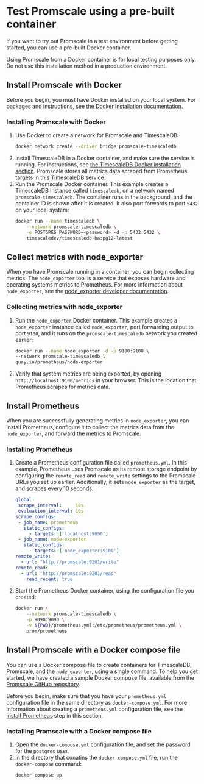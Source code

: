 # Test Promscale using a pre-built container
If you want to try out Promscale in a test environment before getting started,
you can use a pre-built Docker container.

<highlight type="important">
Using Promscale from a Docker container is for local testing purposes only. Do
not use this installation method in a production environment.
</highlight>

## Install Promscale with Docker
Before you begin, you must have Docker installed on your local system. For
packages and instructions, see the
[Docker installation documentation][docker-install].

<procedure>

### Installing Promscale with Docker
1.  Use Docker to create a network for Promscale and TimescaleDB:
    ```bash
    docker network create --driver bridge promscale-timescaledb
    ```
1.  Install TimescaleDB in a Docker container, and make sure the service is
    running. For instructions, see
    [the TimescaleDB Docker installation section][tsdb-docker]. Promscale stores
    all metrics data scraped from Prometheus targets in this TimescaleDB service.
1.  Run the Promscale Docker container. This example creates a TimescaleDB
    instance called `timescaledb`, on a network named `promscale-timescaledb`. The
    container runs in the background, and the container ID is shown after it is
    created. It also port forwards to port `5432` on your local system:
    ```bash
    docker run --name timescaledb \
        --network promscale-timescaledb \
        -e POSTGRES_PASSWORD=<password> -d -p 5432:5432 \
        timescaledev/timescaledb-ha:pg12-latest
    ```

</procedure>

## Collect metrics with node_exporter
When you have Promscale running in a container, you can begin collecting metrics. The `node_exporter` tool is a service that exposes hardware and operating systems metrics to Prometheus. For more information about `node_exporter`, see the [node_exporter developer documentation][gh-node-exporter].

<procedure>

### Collecting metrics with node_exporter
1.  Run the `node_exporter` Docker container. This example creates
    a `node_exporter` instance called `node_exporter`, port forwarding output to
    port `9100`, and it runs on the `promscale-timescaledb` network you created
    earlier:
    ```bash
    docker run --name node_exporter -d -p 9100:9100 \
    --network promscale-timescaledb \
    quay.io/prometheus/node-exporter
    ```
1.  Verify that system metrics are being exported, by opening
    `http://localhost:9100/metrics` in your browser. This is the location that
    Prometheus scrapes for metrics data.

</procedure>

## Install Prometheus
When you are successfully generating metrics in `node_exporter`, you can install
Prometheus, configure it to collect the metrics data from the `node_exporter`,
and forward the metrics to Promscale.

<procedure>

### Installing Prometheus

1.  Create a Prometheus configuration file called `prometheus.yml`. In this
    example, Prometheus uses Promscale as its remote storage endpoint by
    configuring the `remote_read` and `remote_write` settings to the Promscale
    URLs you set up earlier. Additionally, it sets `node_exporter` as the
    target, and scrapes every 10&nbsp;seconds:
    ```yaml
    global:
     scrape_interval:     10s
     evaluation_interval: 10s
    scrape_configs:
     - job_name: prometheus
       static_configs:
         - targets: ['localhost:9090']
     - job_name: node-exporter
       static_configs:
         - targets: ['node_exporter:9100']
    remote_write:
      - url: "http://promscale:9201/write"
    remote_read:
      - url: "http://promscale:9201/read"
        read_recent: true
    ```
1.  Start the Prometheus Docker container, using the configuration file you
    created:
    ```bash
    docker run \
        --network promscale-timescaledb \
        -p 9090:9090 \
        -v ${PWD}/prometheus.yml:/etc/prometheus/prometheus.yml \
        prom/prometheus
    ```

</procedure>

## Install Promscale with a Docker compose file
You can use a Docker compose file to create containers for TimescaleDB,
Promscale, and the `node_exporter`, using a single command. To help you get
started, we have created a sample Docker compose file, available from the
[Promscale GitHub repository][promscale-docker-compose].

Before you begin, make sure that you have your `prometheus.yml` configuration
file in the same directory as `docker-compose.yml`. For more information
about creating a `prometheus.yml` configuration file, see the
[install Prometheus][install-prometheus] step in this section.

<procedure>

### Installing Promscale with a Docker compose file
1.  Open the `docker-compose.yml` configuration file, and set the password for
    the `postgres` user.
1.  In the directory that conatins the `docker-compose.yml` file, run the
    `docker-compose` command:
    ```bash
    docker-compose up
    ```

</procedure>

[promscale-docker-compose]: https://github.com/timescale/promscale/blob/master/docker-compose/docker-compose.yaml
[docker-install]: https://docs.docker.com/get-docker/
[tsdb-docker]: timescaledb/:currentVersion:/how-to-guides/install-timescaledb/installation-docker/
[gh-node-exporter]: https://github.com/prometheus/node_exporter#node-exporter
[install-prometheus]: promscale/:currentVersion:/installation/docker#install-prometheus]
